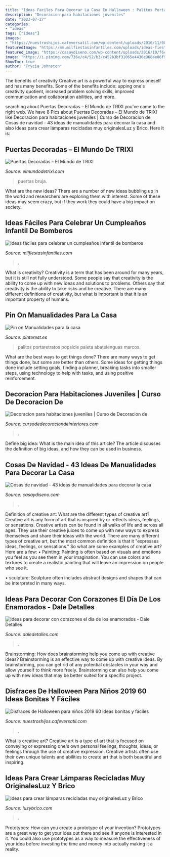 ```yaml
---
title: "Ideas Faciles Para Decorar La Casa En Halloween : Palitos Portaretratos Popsicle Paleta Abatelenguas Marcos"
description: "Decoracion para habitaciones juveniles"
date: "2023-07-27"
categories:
- "ideas"
tags: ["ideas"]
images:
- "https://nuestroshijos.cafeversatil.com/wp-content/uploads/2016/11/007-49.jpg"
featuredImage: "https://mm.milfiestasinfantiles.com/uploads/ideas-fiestas-infantiles/ideas-cumpleanos-bomberos.jpg"
featured_image: "https://casaydiseno.com/wp-content/uploads/2016/10/f6cf93beb1eb2689e763ad6cf83085c4.jpg"
image: "https://i.pinimg.com/736x/c4/52/b3/c452b3bf31065e4436e968ae86f9a2a6.jpg"
ShowToc: true
author: "Trycia Johnston"
---
```



The benefits of creativity
Creative art is a powerful way to express oneself and has many benefits. Some of the benefits include: upping one's creativity quotient, increased problem solving skills, improved communication and collaboration abilities, and more.

	

		
searching about Puertas Decoradas – El Mundo de TRIXI you've came to the right web. We have 8 Pics about Puertas Decoradas – El Mundo de TRIXI like Decoracion para habitaciones juveniles | Curso de Decoracion de, Cosas de navidad - 43 ideas de manualidades para decorar la casa and also Ideas para crear lámparas recicladas muy originalesLuz y Brico. Here it is:
		
    
## Puertas Decoradas – El Mundo De TRIXI

<img loading=lazy src="http://elmundodetrixi.com/wp-content/uploads/2015/05/puerta-halloween-bruja.jpg" onerror="this.onerror=null;this.src='https://tse4.mm.bing.net/th?id=OIP.sU4_tMgUSD-PETso92GsrwHaKS&amp;pid=15.1';" alt="Puertas Decoradas – El Mundo de TRIXI">

_Source: elmundodetrixi.com_

>puertas bruja. 

	

What are the new ideas?
There are a number of new ideas bubbling up in the world and researchers are exploring them with interest. Some of these ideas may seem crazy, but if they work they could have a big impact on society.

    
## Ideas Fáciles Para Celebrar Un Cumpleaños Infantil De Bomberos

<img loading=lazy src="https://mm.milfiestasinfantiles.com/uploads/ideas-fiestas-infantiles/ideas-cumpleanos-bomberos.jpg" onerror="this.onerror=null;this.src='https://tse3.mm.bing.net/th?id=OIP.4gELJ4ZpqTj7YabuQOb3gAHaI0&amp;pid=15.1';" alt="Ideas fáciles para celebrar un cumpleaños infantil de bomberos">

_Source: milfiestasinfantiles.com_

>. 

	

What is creativity?
Creativity is a term that has been around for many years, but it is still not fully understood. Some people say that creativity is the ability to come up with new ideas and solutions to problems. Others say that creativity is the ability to take risks and be creative. There are many different definitions of creativity, but what is important is that it is an important property of humans.

    
## Pin On Manualidades Para La Casa

<img loading=lazy src="https://i.pinimg.com/736x/c4/52/b3/c452b3bf31065e4436e968ae86f9a2a6.jpg" onerror="this.onerror=null;this.src='https://tse1.mm.bing.net/th?id=OIP.MfR35LKz9cJiFBX6TwZ1IgAAAA&amp;pid=15.1';" alt="Pin on Manualidades para la casa">

_Source: pinterest.es_

>palitos portaretratos popsicle paleta abatelenguas marcos. 

	

What are the best ways to get things done?
There are many ways to get things done, but some are better than others. Some ideas for getting things done include setting goals, finding a planner, breaking tasks into smaller steps, using technology to help with tasks, and using positive reinforcement.

    
## Decoracion Para Habitaciones Juveniles | Curso De Decoracion De

<img loading=lazy src="https://cursodedecoraciondeinteriores.com/wp-content/uploads/2017/06/decoracion-para-habitaciones-juveniles-7.jpg" onerror="this.onerror=null;this.src='https://tse4.mm.bing.net/th?id=OIP.B5Ru0MyRQ2HkR5gyggmaOwHaK2&amp;pid=15.1';" alt="Decoracion para habitaciones juveniles | Curso de Decoracion de">

_Source: cursodedecoraciondeinteriores.com_

>. 

	

Define big idea: What is the main idea of this article?
The article discusses the definition of big ideas, and how they can be used in business.

    
## Cosas De Navidad - 43 Ideas De Manualidades Para Decorar La Casa

<img loading=lazy src="https://casaydiseno.com/wp-content/uploads/2016/10/f6cf93beb1eb2689e763ad6cf83085c4.jpg" onerror="this.onerror=null;this.src='https://tse4.mm.bing.net/th?id=OIP.J6JD5ORgj8uo5jdJ4nzxiQHaJ3&amp;pid=15.1';" alt="Cosas de navidad - 43 ideas de manualidades para decorar la casa">

_Source: casaydiseno.com_

>. 

	

Definition of creative art: What are the different types of creative art?
Creative art is any form of art that is inspired by or reflects ideas, feelings, or sensations. Creative artists can be found in all walks of life and across all ages. They use their creative juices to come up with new ways to express themselves and share their ideas with the world. There are many different types of creative art, but the most common definition is that it "expresses ideas, feelings, or sensations." So what are some examples of creative art? Here are a few:
• Painting: Painting is often based on visuals and emotions you feel as you see them in your imagination. You can use colors and textures to create a realistic painting that will leave an impression on people who see it.

• sculpture: Sculpture often includes abstract designs and shapes that can be interpreted in many ways.

    
## Ideas Para Decorar Con Corazones El Día De Los Enamorados - Dale Detalles

<img loading=lazy src="https://www.daledetalles.com/wp-content/uploads/2018/02/decoracion-con-corazones26-768x1024.jpg" onerror="this.onerror=null;this.src='https://tse2.mm.bing.net/th?id=OIP.HDuYjJdbqKB12UsuBd6HUwHaJ4&amp;pid=15.1';" alt="Ideas para decorar con corazones el día de los enamorados - Dale Detalles">

_Source: daledetalles.com_

>. 

	

Brainstorming: How does brainstorming help you come up with creative ideas?
Brainstorming is an effective way to come up with creative ideas. By brainstorming, you can get rid of any potential obstacles in your way and allow yourself to think more freely. Brainstorming can also help you come up with new ideas that may be better suited for a specific project.

    
## Disfraces De Halloween Para Niños 2019 60 Ideas Bonitas Y Fáciles

<img loading=lazy src="https://nuestroshijos.cafeversatil.com/wp-content/uploads/2016/11/007-49.jpg" onerror="this.onerror=null;this.src='https://tse2.mm.bing.net/th?id=OIP.7kDgVKxp_wMEbQ-Veu71vQHaLH&amp;pid=15.1';" alt="Disfraces de Halloween para niños 2019 60 ideas bonitas y fáciles">

_Source: nuestroshijos.cafeversatil.com_

>. 

	

What is creative art?
Creative art is a type of art that is focused on conveying or expressing one's own personal feelings, thoughts, ideas, or feelings through the use of creative expression. Creative artists often use their own unique talents and abilities to create art that is both beautiful and inspiring.

    
## Ideas Para Crear Lámparas Recicladas Muy OriginalesLuz Y Brico

<img loading=lazy src="http://luzybrico.com/wp-content/uploads/2014/09/lamparas-tazas3.jpg" onerror="this.onerror=null;this.src='https://tse4.mm.bing.net/th?id=OIP.4ojmHJ1ru3nazypnTW7GBwHaFG&amp;pid=15.1';" alt="Ideas para crear lámparas recicladas muy originalesLuz y Brico">

_Source: luzybrico.com_

>. 

	

Prototypes: How can you create a prototype of your invention?
Prototypes are a great way to get your idea out there and see if anyone is interested in it. You could also use prototypes as a way to measure the effectiveness of your idea before investing the time and money into actually making it a reality.


